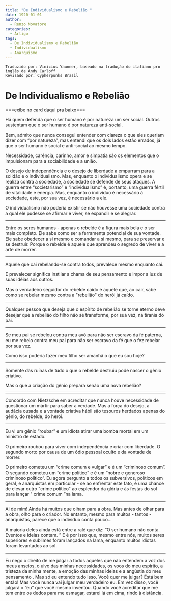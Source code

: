 ```yaml
---
title: "De Individualismo e Rebelião "
date: 1920-01-01
author:
  - Renzo Novatore
categories:
  - Artigo
tags:
  - De Individualismo e Rebelião
  - Individualismo
  - Anarquismo
---
```


```
Traduzido por: Vinicius Yaunner, baseado na tradução do italiano pro inglês de Andy Carloff
Revisado por: Cypherpunks Brasil
```

# De Individualismo e Rebelião

===exibe no card daqui pra baixo===

Há quem defenda que o ser humano é por natureza um ser social. Outros sustentam que o ser humano é por natureza anti-social.

Bem, admito que nunca consegui entender com clareza o que eles queriam dizer com “por natureza”, mas entendi que os dois lados estão errados, já que o ser humano é social e anti-social ao mesmo tempo.

Necessidade, carência, carinho, amor e simpatia são os elementos que o impulsionam para a sociabilidade e a união.

O desejo de independência e o desejo de liberdade a empurram para a solidão e o individualismo. Mas, enquanto o individualismo opera e se realiza contra a sociedade, a sociedade se defende de seus ataques. A guerra entre “societarismo” e “individualismo” é, portanto, uma guerra fértil de vitalidade e energia. Mas, enquanto o indivíduo é necessário à sociedade, este, por sua vez, é necessário a ele.

O individualismo não poderia existir se não houvesse uma sociedade contra a qual ele pudesse se afirmar e viver, se expandir e se alegrar.

***

Entre os seres humanos - apenas o rebelde é a figura mais bela e o ser mais completo. Ele sabe como ser a ferramenta potencial de sua vontade. Ele sabe obedecer a si mesmo e comandar a si mesmo, para se preservar e se destruir. Porque o rebelde é aquele que aprendeu o segredo de viver e a arte de morrer.

***

Aquele que cai rebelando-se contra todos, prevalece mesmo enquanto cai.

E prevalecer significa instilar a chama de seu pensamento e impor a luz de suas idéias aos outros.

Mas o verdadeiro seguidor do rebelde caído é aquele que, ao cair, sabe como se rebelar mesmo contra a "rebelião" do herói já caído.

***

Qualquer pessoa que deseja que o espírito de rebelião se torne eterno deve desejar que a rebelião do filho não se transforme, por sua vez, na tirania do pai.

*** 

Se meu pai se rebelou contra meu avô para não ser escravo da fé paterna, eu me rebelo contra meu pai para não ser escravo da fé que o fez rebelar por sua vez.

Como isso poderia fazer meu filho ser amanhã o que eu sou hoje?

***

Somente das ruínas de tudo o que o rebelde destruiu pode nascer o gênio criativo.

Mas o que a criação do gênio prepara senão uma nova rebelião?

***

Concordo com Nietzsche em acreditar que nunca houve necessidade de questionar um mártir para saber a verdade. Mas a força do desejo, a audácia ousada e a vontade criativa hábil são tesouros herdados apenas do gênio, do rebelde, do herói.

***

Eu vi um gênio “roubar” e um idiota atirar uma bomba mortal em um ministro de estado.

O primeiro roubou para viver com independência e criar com liberdade. O segundo morto por causa de um ódio pessoal oculto e da vontade de morrer.

O primeiro cometeu um “crime comum e vulgar” e é um “criminoso comum”. O segundo cometeu um “crime político” e é um “nobre e generoso criminoso político”. Eu agora pergunto a todos os subversivos, políticos em geral, e anarquistas em particular - se ao enfrentar este fato, é uma chance de elevar outro "crime político" ao esplendor da glória e às festas do sol para lançar " crime comum ”na lama.

***

Ai de mim! Ainda há muitos que olham para a obra. Mas antes de olhar para a obra, olho para o criador. No entanto, mesmo para muitos - tantos - anarquistas, parece que o indivíduo conta pouco...

A maioria deles ainda está entre a ralé que diz: “O ser humano não conta. Eventos e ideias contam. ” E é por isso que, mesmo entre nós, muitos seres superiores e sublimes foram lançados na lama, enquanto muitos idiotas foram levantados ao sol.

***

Eu nego o direito de me julgar a todos aqueles que não entendem a voz dos meus anseios, o uivo das minhas necessidades, os voos do meu espírito, a tristeza da minha mente, a emoção das minhas ideias e a angústia do meu pensamento . Mas só eu entendo tudo isso. Você quer me julgar? Está bem então! Mas você nunca vai julgar meu verdadeiro eu. Em vez disso, você julgará o “eu” que você mesmo inventou. Quando você acreditar que me tem entre os dedos para me esmagar, estarei lá em cima, rindo à distância.